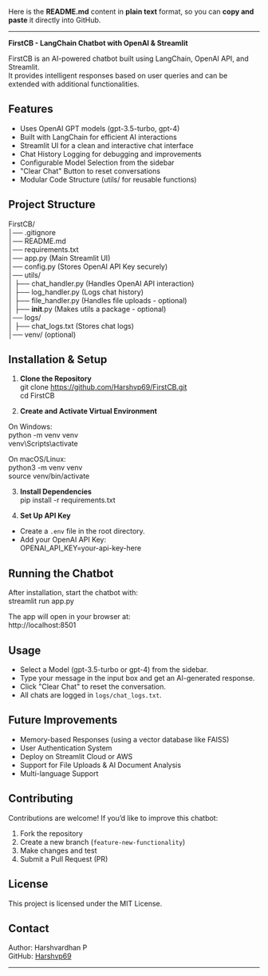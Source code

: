 Here is the **README.md** content in **plain text** format, so you can **copy and paste** it directly into GitHub.

---

**FirstCB - LangChain Chatbot with OpenAI & Streamlit**  

FirstCB is an AI-powered chatbot built using LangChain, OpenAI API, and Streamlit.  
It provides intelligent responses based on user queries and can be extended with additional functionalities.  

## Features  
- Uses OpenAI GPT models (gpt-3.5-turbo, gpt-4)  
- Built with LangChain for efficient AI interactions  
- Streamlit UI for a clean and interactive chat interface  
- Chat History Logging for debugging and improvements  
- Configurable Model Selection from the sidebar  
- "Clear Chat" Button to reset conversations  
- Modular Code Structure (utils/ for reusable functions)  

## Project Structure  
FirstCB/  
│── .gitignore  
│── README.md  
│── requirements.txt  
│── app.py  (Main Streamlit UI)  
│── config.py  (Stores OpenAI API Key securely)  
│── utils/  
│   ├── chat_handler.py  (Handles OpenAI API interaction)  
│   ├── log_handler.py  (Logs chat history)  
│   ├── file_handler.py  (Handles file uploads - optional)  
│   ├── __init__.py  (Makes utils a package - optional)  
│── logs/  
│   ├── chat_logs.txt  (Stores chat logs)  
│── venv/  (optional)  

## Installation & Setup  

1. **Clone the Repository**  
git clone https://github.com/Harshvp69/FirstCB.git  
cd FirstCB  

2. **Create and Activate Virtual Environment**  

On Windows:  
python -m venv venv  
venv\Scripts\activate  

On macOS/Linux:  
python3 -m venv venv  
source venv/bin/activate  

3. **Install Dependencies**  
pip install -r requirements.txt  

4. **Set Up API Key**  
- Create a `.env` file in the root directory.  
- Add your OpenAI API Key:  
OPENAI_API_KEY=your-api-key-here  

## Running the Chatbot  
After installation, start the chatbot with:  
streamlit run app.py  

The app will open in your browser at:  
http://localhost:8501  

## Usage  
- Select a Model (gpt-3.5-turbo or gpt-4) from the sidebar.  
- Type your message in the input box and get an AI-generated response.  
- Click "Clear Chat" to reset the conversation.  
- All chats are logged in `logs/chat_logs.txt`.  

## Future Improvements  
- Memory-based Responses (using a vector database like FAISS)  
- User Authentication System  
- Deploy on Streamlit Cloud or AWS  
- Support for File Uploads & AI Document Analysis  
- Multi-language Support  

## Contributing  
Contributions are welcome! If you’d like to improve this chatbot:  
1. Fork the repository  
2. Create a new branch (`feature-new-functionality`)  
3. Make changes and test  
4. Submit a Pull Request (PR)  

## License  
This project is licensed under the MIT License.  

## Contact  
Author: Harshvardhan P  
GitHub: [Harshvp69](https://github.com/Harshvp69)  

---

